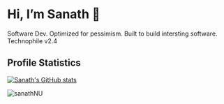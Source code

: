# Hi, I’m Sanath :wave:
Software Dev. Optimized for pessimism. Built to build intersting software. Technophile v2.4

## Profile Statistics

[![Sanath's GitHub stats](https://github-readme-stats.vercel.app/api?username=sanathNU&show_icons=true&theme=dark&hide=issues,stars)](https://github.com/anuraghazra/github-readme-stats)
<br/>
<!--[![Top Langs](https://github-readme-stats.vercel.app/api/top-langs/?username=sanathNU&exclude_repo=github-readme-stats,anuraghazra.github.io)](https://github.com/anuraghazra/github-readme-stats)</br>-->
<p align="left"> <img src="https://komarev.com/ghpvc/?username=sanathNU&color=brightgreen" alt="sanathNU" /> </p>

<!---
sanathNU/sanathNU is a ✨ special ✨ repository because its `README.md` (this file) appears on your GitHub profile.
You can click the Preview link to take a look at your changes.
--->
